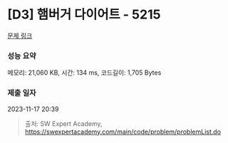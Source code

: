 # [D3] 햄버거 다이어트 - 5215 

[문제 링크](https://swexpertacademy.com/main/code/problem/problemDetail.do?contestProbId=AWT-lPB6dHUDFAVT) 

### 성능 요약

메모리: 21,060 KB, 시간: 134 ms, 코드길이: 1,705 Bytes

### 제출 일자

2023-11-17 20:39



> 출처: SW Expert Academy, https://swexpertacademy.com/main/code/problem/problemList.do